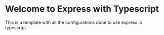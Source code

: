 # Welcome to Express with Typescript

This is a template with all the configurations done to use express in typescript.